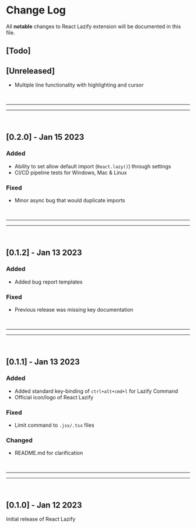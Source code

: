 # Change Log

All **notable** changes to React Lazify extension will be documented in this file.

## [Todo]

## [Unreleased]

- Multiple line functionality with highlighting and cursor

<br>

---

---

<br>

## [0.2.0] - Jan 15 2023

### Added

- Ability to set allow default import (`React.lazy()`) through settings
- CI/CD pipeline tests for Windows, Mac & Linux

### Fixed

- Minor async bug that would duplicate imports

<br>

---

---

<br>

## [0.1.2] - Jan 13 2023

### Added

- Added bug report templates

### Fixed

- Previous release was missing key documentation

<br>

---

---

<br>

## [0.1.1] - Jan 13 2023

### Added

- Added standard key-binding of `ctrl+alt+cmd+l` for Lazify Command
- Official icon/logo of React Lazify

### Fixed

- Limit command to `.jsx/.tsx` files

### Changed

- README.md for clarification

<br>

---

---

<br>

## [0.1.0] - Jan 12 2023

Initial release of React Lazify

